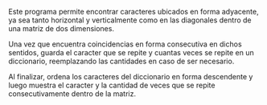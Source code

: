 Este programa permite encontrar caracteres ubicados en forma adyacente, ya sea tanto horizontal y verticalmente como en las diagonales dentro de una matriz de dos dimensiones.

Una vez que encuentra coincidencias en forma consecutiva en dichos sentidos, guarda el caracter que se repite y cuantas veces se repite en un diccionario, reemplazando las cantidades en caso de ser necesario.

Al finalizar, ordena los caracteres del diccionario en forma descendente y luego muestra el caracter y la cantidad de veces que se repite consecutivamente dentro de la matriz.
